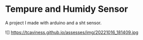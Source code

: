 # Tempure and Humidy Sensor

 A project I made with arduino and a sht sensor. 

 ![] https://tcaviness.github.io/assesses/img/20221016_181409.jpg
